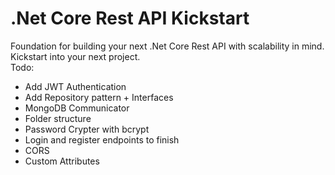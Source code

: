 # .Net Core Rest API Kickstart
Foundation for building your next .Net Core Rest API with scalability in mind.
Kickstart into your next project.
<br>
Todo:<br>
- Add JWT Authentication
- Add Repository pattern + Interfaces
- MongoDB Communicator
- Folder structure
- Password Crypter with bcrypt
- Login and register endpoints to finish
- CORS
- Custom Attributes

